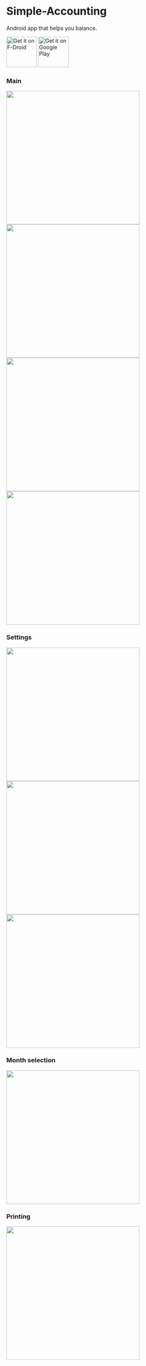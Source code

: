 # Simple-Accounting
Android app that helps you balance.

[<img src="https://f-droid.org/badge/get-it-on.png"
      alt="Get it on F-Droid"
      height="80">](https://f-droid.org/packages/com.emmanuelmess.simpleaccounting/)
[<img src="https://play.google.com/intl/en_us/badges/images/generic/en-play-badge.png"
      alt="Get it on Google Play"
      height="80">](https://play.google.com/store/apps/details?id=com.emmanuelmess.simpleaccounting)

### Main
<img src="Screenshot_1491862500.png" data-canonical-src="Screenshot_1491862500.png" height="350" /> <img src="Screenshot_1491862506.png" data-canonical-src="Screenshot_1491862506.png" height="350" /> <img src="Screenshot_1491945273.png" data-canonical-src="Screenshot_1491945273.png" height="350" /> <img src="Screenshot_1491945294.png" data-canonical-src="Screenshot_1491945294.png" height="350" />

### Settings
<img src="Screenshot_1491862511.png" data-canonical-src="Screenshot_1491862511.png" height="350" /> <img src="Screenshot_1491945261.png" data-canonical-src="Screenshot_1491945261.png" height="350" /> <img src="Screenshot_1491945267.png" data-canonical-src="Screenshot_1491945267.png" height="350" />

### Month selection
<img src="Screenshot_1491945314.png" data-canonical-src="Screenshot_1491945314.png" height="350" />

### Printing
<img src="Screenshot_1491945299.png" data-canonical-src="Screenshot_1491945299.png" height="350" />
